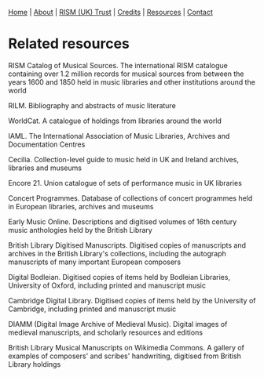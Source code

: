 [Home](/) | [About](/about) | [RISM (UK) Trust](/rism_uk_trust) | [Credits](/acknowledgements) | [Resources](related_resources) | [Contact](/contact)  

# Related resources  

RISM Catalog of Musical Sources. The international RISM catalogue containing over 1.2 million records for musical sources from between the years 1600 and 1850 held in music libraries and other institutions around the world  

RILM. Bibliography and abstracts of music literature  

WorldCat. A catalogue of holdings from libraries around the world  

IAML. The International Association of Music Libraries, Archives and Documentation Centres  

Cecilia. Collection-level guide to music held in UK and Ireland archives, libraries and museums  

Encore 21. Union catalogue of sets of performance music in UK libraries  

Concert Programmes. Database of collections of concert programmes held in European libraries, archives and museums  

Early Music Online. Descriptions and digitised volumes of 16th century music anthologies held by the British Library  

British Library Digitised Manuscripts. Digitised copies of manuscripts and archives in the British Library's collections, including the autograph manuscripts of many important European composers  

Digital Bodleian. Digitised copies of items held by Bodleian Libraries, University of Oxford, including printed and manuscript music  

Cambridge Digital Library. Digitised copies of items held by the University of Cambridge, including printed and manuscript music  

DIAMM (Digital Image Archive of Medieval Music). Digital images of medieval manuscripts, and scholarly resources and editions  

British Library Musical Manuscripts on Wikimedia Commons. A gallery of examples of composers' and scribes' handwriting, digitised from British Library holdings  
